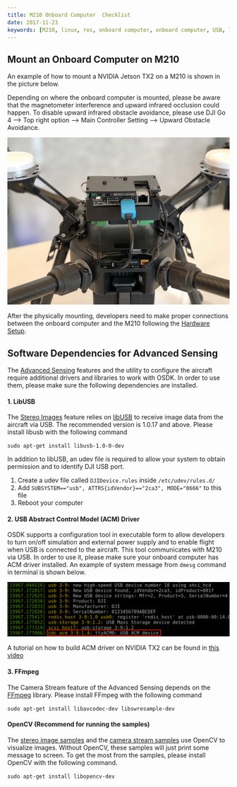 ```yaml
---
title: M210 Onboard Computer  Checklist
date: 2017-11-23
keywords: [M210, linux, ros, onboard computer, onboard computer, USB, libusb, udev, configuration]
---
```


## Mount an Onboard Computer on M210

An example of how to mount a NVIDIA Jetson TX2 on a M210 is shown in the picture below.

Depending on where the onboard computer is mounted, 
please be aware that the magnetometer interference and 
upward infrared occlusion could happen. To disable upward 
infrared obstacle avoidance, please use DJI Go 4 --> Top 
right option --> Main Controller Setting --> Upward Obstacle Avoidance.

![tx2_on_m210](../images/hardwaresetup/tx2_on_m210_small.jpg)

After the physically mounting, developers need to make proper connections between the onboard computer and the M210 following the [Hardware Setup](../development-workflow/hardware-setup.html).

## Software Dependencies for Advanced Sensing

The [Advanced Sensing](../guides/component-guide-advanced-sensing-stereo-camera.html) features and the utility to configure the aircraft require additional drivers and libraries to work with OSDK. In order to use them, please make sure the following dependencies are installed.

#### 1. LibUSB

The [Stereo Images](../guides/component-guide-advanced-sensing-stereo-camera.html) feature 
relies on [libUSB](https://github.com/libusb/libusb) to receive image data 
from the aircraft via USB. The recommended version is 1.0.17 and above. Please install libusb with the following command
```
sudo apt-get install libusb-1.0-0-dev
```

In addition to libUSB, an udev file is required to allow your system to obtain permission and to identify DJI USB port. 

1. Create a udev file called `DJIDevice.rules` inside `/etc/udev/rules.d/`
2. Add `SUBSYSTEM=="usb", ATTRS{idVendor}=="2ca3", MODE="0666"` to this file
3. Reboot your computer

#### 2. USB Abstract Control Model (ACM) Driver

OSDK supports a configuration tool in executable form to allow developers to turn on/off simulation and external power supply and to enable flight when USB is connected to the aircraft. This tool communicates with M210 via USB. In order to use it, please make sure your onboard computer has ACM driver installed. An example of system message from `dmesg` command in terminal is shown below.

![acm_dmesg](../images/Linux/acm_dmesg.png)

A tutorial on how to build ACM driver on NVIDIA TX2 can be found in [this video](https://www.youtube.com/watch?v=tDZF7ntLbxc)
#### 3. FFmpeg

The Camera Stream feature of the Advanced Sensing depends on the [FFmpeg](http://www.ffmpeg.org) library. Please install FFmpeg with the following command
```
sudo apt-get install libavcodec-dev libswresample-dev
```

#### OpenCV (Recommend for running the samples)

The [stereo image samples](../sample-doc/advanced-sensing-stereo-images.html) and the [camera stream samples](../sample-doc/advanced-sensing-camera-stream.html) use OpenCV to visualize images. Without OpenCV, these samples will just print some message to screen. To get the most from the samples, please install OpenCV with the following command.
```
sudo apt-get install libopencv-dev
```

